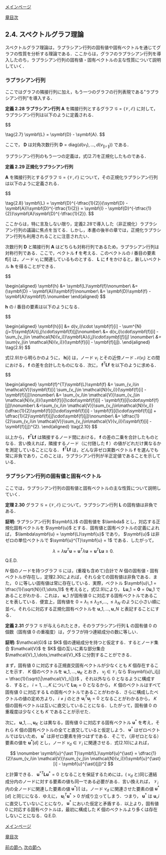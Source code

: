 [メインページ](../../index.markdown)

[章目次](./chap2.md)
## 2.4. スペクトルグラフ理論

スペクトルグラフ理論は，ラプラシアン行列の固有値や固有ベクトルを通じてグラフの性質を分析する理論である．ここからは，グラフのラプラシアン行列を導入したのち，ラプラシアン行列の固有値・固有ベクトルの主な性質について説明していく．

### ラプラシアン行列

ここではグラフの隣接行列に加え，もう一つのグラフの行列表現である"ラプラシアン行列"を導入する． 
<div class="definition">
 
<strong>定義 2.28 ラプラシアン行列</strong>
  $\symbf{A}$ を隣接行列とするグラフ $\mathcal{G} = \left\{\mathcal{V},\mathcal{E}\right\}$ に対して，ラプラシアン行列は以下のように定義される．

 $$
 
\tag{2.7}
    \symbf{L} = \symbf{D} - \symbf{A}. $$
 

ここで， $\symbf{D}$ は対角次数行列 $\symbf{D}=\textrm{diag}(d(v_1),\dots,d(v_{\|\mathcal{V}\|}))$ である． 
</div>
 ラプラシアン行列のもう一つの定義は，式(2.7)を正規化したものである． 
<div class="definition">
 
<strong>定義 2.29 正規化ラプラシアン行列</strong>


 $\symbf{A}$ を隣接行列とするグラフ $\mathcal{G} = \left\{\mathcal{V},\mathcal{E}\right\}$ について，その正規化ラプラシアン行列は以下のように定義される．

 $$
 
\tag{2.8}
    \symbf{L} = \symbf{D}^{-\tfrac{1}{2}}(\symbf{D} - \symbf{A})\symbf{D}^{-\tfrac{1}{2}} = \symbf{I} - \symbf{D}^{-\tfrac{1}{2}}\symbf{A}\symbf{D}^{-\tfrac{1}{2}}. $$
  
</div>
 ここからは，特に言及しない限り，定義2.28で導入した（非正規化）ラプラシアン行列の議論に焦点を当てる．しかし，本書の後半の章では，正規化ラプラシアン行列も利用されることに注意されたい．

次数行列 $\symbf{D}$ と隣接行列 $\symbf{A}$ はどちらも対称行列であるため，ラプラシアン行列は対称行列である．ここで，ベクトル $\symbf{f}$ を考える．このベクトルの $i$ 番目の要素 $\symbf{f}[i]$ は，ノード $v_i$ に関連しているものとする． $\symbf{L}$ に $\symbf{f}$ をかけると，新しいベクトル $\symbf{h}$ を得ることができる．

 

$$

\begin{aligned}
    \symbf{h} &= \symbf{L}\symbf{f}\nonumber\\
    &= (\symbf{D} - \symbf{A})\symbf{f}\nonumber\\
    &= \symbf{D}\symbf{f} - \symbf{A}\symbf{f}.\nonumber
\end{aligned}
$$

 

 $\symbf{h}$ の $i$ 番目の要素は以下のようになる．

 

$$

\begin{aligned}
\symbf{h}[i] &= d(v_i)\cdot \symbf{f}[i] - \sum^{N}_{j=1}\symbf{A}_{i,j}\cdot\symbf{f}[j]\nonumber\\
&= d(v_i)\cdot\symbf{f}[i] - \sum_{v_j\in \mathcal{N}(v_i)}\symbf{A}_{i,j}\cdot\symbf{f}[j] \nonumber\\
&= \sum_{v_j\in \mathcal{N}(v_i)}(\symbf{f}[i] - \symbf{f}[j]).
\end{aligned}
\tag{2.9}
$$

 

式(2.9)から明らかのように， $\symbf{h}[i]$ は，ノード $v_i$ とその近傍ノード $\mathcal{N}(v_i)$ との間における， $\symbf{f}$ の差を合計したものになる．次に， $\symbf{f}^{T}\symbf{L}\symbf{f}$ を以下のように求める．

 

$$

\begin{aligned}
    \symbf{f}^{T}\symbf{L}\symbf{f} &= \sum_{v_i\in \mathcal{V}}\symbf{f}[i] \sum_{v_j\in \mathcal{N}(v_i)}(\symbf{f}[i] - \symbf{f}[j])\nonumber\\
    &= \sum_{v_i\in \mathcal{V}}\sum_{v_j\in \mathcal{N}(v_i)}(\symbf{f}[i]\cdot\symbf{f}[i] - \symbf{f}[i]\cdot\symbf{f}[j])\nonumber\\
    &=\sum_{v_i\in \mathcal{V}}\sum_{v_j\in\mathcal{N}(v_i)}(\dfrac{1}{2}\symbf{f}[i]\cdot\symbf{f}[i] - \symbf{f}[i]\cdot\symbf{f}[j] + \dfrac{1}{2}\symbf{f}[j]\cdot\symbf{f}[j])\nonumber\\
    &= \dfrac{1}{2}\sum_{v_i\in \mathcal{V}}\sum_{v_j\in\mathcal{V}(v_i)}(\symbf{f}[i] - \symbf{f}[j])^{2}.
\end{aligned}
\tag{2.10}
$$

 

以上から， $\symbf{f}^{T}\symbf{L}\symbf{f}$ は隣接するノード間における， $\symbf{f}$ の差の二乗を合計したものとなる．言い換えれば，隣接するノード（に付随した $\symbf{f}$ ）の値がどれだけ異なるかを測定していることになる．  $\symbf{f}^{T}\symbf{L}\symbf{f}$ は，どんな非ゼロ実数ベクトル $\symbf{f}$ を選んでも常に非負であり，このことは，ラプラシアン行列が半正定値であることを示している．

### ラプラシアン行列の固有値と固有ベクトル

ここでは，ラプラシアン行列の固有値と固有ベクトルの主な性質について説明していく． 
<div class="theorem">
 
<strong>定理 2.30</strong>
 グラフ $\mathcal{G} = \left\{\mathcal{V},\mathcal{E}\right\}$ について，ラプラシアン行列 $\symbf{L}$ の固有値は非負である． 
<div class="prf">
<strong>証明: </strong>
 ラプラシアン行列 $\symbf{L}$ の固有値を $\lambda$ とし，対応する正規化固有ベクトルを $\symbf{u}$ とする．固有値と固有ベクトルの定義によれば， $\lambda\symbf{u} = \symbf{L}\symbf{u}$ であり， $\symbf{u}$ は非ゼロの単位ベクトルで $\symbf{u}^{T}\symbf{u} = 1$ である．したがって，

 $$
 \nonumber
    \lambda = \lambda \symbf{u}^{T}\symbf{u} = \symbf{u}^{T}\lambda\symbf{u} = \symbf{u}^{T}\symbf{L}\symbf{u} \geq 0. $$
 

Q.E.D. 
</div>
 
</div>


 $N$ 個のノードを持つグラフ $\mathcal{G}$ には，(重複も含めて)合計で $N$ 個の固有値・固有ベクトルが存在し，定理2.30によれば，それら全ての固有値は非負である．また， $0$ に等しい固有値は常に存在している．実際，ベクトル $\symbf{u}\_1 = \tfrac{1}{\sqrt{N}}(1,\dots,1)$ を考えると，式(2.9)により， $\symbf{L}\symbf{u}\_1 = \symbf{0}=0\symbf{u}\_1$ であることがわかる．これは， $\symbf{u}\_1$ が固有値 $0$ に対応する固有ベクトルであることを表している．便宜上，固有値を $0=\lambda_1\leq\lambda_2\leq,\dots,\leq\lambda_N$ のように小さい順に並べ，それらに対応する正規化固有ベクトルを $\symbf{u}\_1,\dots,\symbf{u}\_N$ と表記することにする． 
<div class="definition">
 
<strong>定義 2.31</strong>
 グラフ $\mathcal{G}$ が与えられたとき，そのラプラシアン行列 $\symbf{L}$ の固有値 $0$ の個数（固有値 $0$ の重複度）は，グラフが持つ連結成分の数に等しい． 
<div class="prf">
<strong>証明: </strong>
  $\mathcal{G}$ は $K$ 個の連結成分を持つと仮定する．するとノード集合 $\mathcal{V}$ を $K$ 個の互いに素な部分集合 $\mathcal{V}_1,\dots,\mathcal{V}_K$ に分割することができる．

まず，固有値 $0$ に対応する正規直交固有ベクトルが少なくとも $K$ 個存在することを示す． $K$ 個のベクトルを $\symbf{u}\_1,\dots,\symbf{u}_K$ とおき， $v_j\in \mathcal{V}_i$ なら $\symbf{u}\_i[j] = \tfrac{1}{\sqrt{\|\mathcal{V}_i\|}}$ ，それ以外なら $0$ となるように構成する．すると， $i=1,\dots,K$ について $\symbf{L}\symbf{u}_i=0$ となるから， $K$ 個のベクトルはすべて固有値 $0$ に対応する $\symbf{L}$ の固有ベクトルであることがわかる．さらに構成したベクトルの値の定め方より， $i\neq j$ のとき $\symbf{u}^T_i \symbf{u}_j = 0$ となることがわかるから， $K$ 個の固有ベクトルは互いに直交していることになる．したがって，固有値 $0$ の重複度は少なくとも $K$ であることが示せた．

次に， $\symbf{u}\_1,\dots,\symbf{u}_K$ とは異なる，固有値 $0$ に対応する固有ベクトル $\symbf{u}^{\ast}$ を考え，それら $K$ 個の固有ベクトルの全てと直交していると仮定しよう． $\symbf{u}^{\ast}$ はゼロベクトルではないため， $\symbf{u}^{\ast}$ は非ゼロ要素を持つはずである．そこで，（非ゼロとなる）要素の値を $\symbf{u}^{\ast}[d]$ とし，ノード $v_d\in \mathcal{V}_i$ に関連させる．式(2.10)によれば，

 $$
 \nonumber
    \symbf{u}^{\ast T}\symbf{L}\symbf{u}^{\ast} = \dfrac{1}{2}\sum_{v_i\in \mathcal{V}}\sum_{v_j\in \mathcal{N}(v_i)}(\symbf{u}^{\ast}[i] - \symbf{u}^{\ast}[j])^2 $$
 

と計算できる． $\symbf{u}^{\ast T}\symbf{L}\symbf{u}^{\ast}=0$ となることを保証するためには，( $v_d$ と)同じ連結成分内のノードに対する要素の値も同一である必要がある．言い換えれば， $\mathcal{V}_i$ 内の全ノードに関連した要素の値 $\symbf{u}^{\ast}[i]$ は，ノード $v_d$ に関連させた要素の値 $\symbf{u}^{\ast}[d]$ と同じになる．ゆえに， $\symbf{u}^T_i\symbf{u}^{\ast}>0$ が成り立ってしまう．つまり， $\symbf{u}^{\ast}$ は $\symbf{u}\_i$ に直交していないことになり， $\symbf{u}^{\ast}$ においた仮定と矛盾する．以上より，固有値 $0$ に対応する固有ベクトルは，最初に構成した $K$ 個のベクトルより多くは存在しないことになる．Q.E.D. 
</div>
 
</div>



[メインページ](../../index.markdown)

[章目次](./chap2.md)

[前の節へ](./subsection_03.md) [次の節へ](./subsection_05.md)


